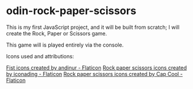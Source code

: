 # odin-rock-paper-scissors

This is my first JavaScript project, and it will be built from scratch; I will create the Rock, Paper or Scissors game.

This game will is played entirely via the console.

Icons used and attributions:

<a href="https://www.flaticon.com/free-icons/fist" title="fist icons">Fist icons created by andinur - Flaticon</a>
<a href="https://www.flaticon.com/free-icons/rock-paper-scissors" title="rock paper scissors icons">Rock paper scissors icons created by iconading - Flaticon</a>
<a href="https://www.flaticon.com/free-icons/rock-paper-scissors" title="rock paper scissors icons">Rock paper scissors icons created by Cap Cool - Flaticon</a>
